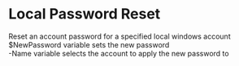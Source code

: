 # Local Password Reset 

Reset an account password for a specified local windows account 
$NewPassword variable sets the new password </br>
-Name variable selects the account to apply the new password to
